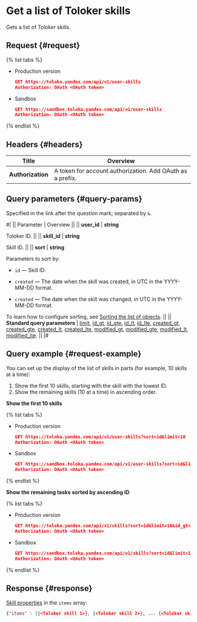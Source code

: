 # Get a list of Toloker skills

Gets a list of Toloker skills.

## Request {#request}

{% list tabs %}

- Production version

	```json
	GET https://toloka.yandex.com/api/v1/user-skills
	Authorization: OAuth <OAuth token>
	```

- Sandbox

	```json
	GET https://sandbox.toloka.yandex.com/api/v1/user-skills
	Authorization: OAuth <OAuth token>
	```

{% endlist %}

## Headers {#headers}

Title | Overview
----- | ----- 
**Authorization** | A token for account authorization. Add OAuth as a prefix.


## Query parameters {#query-params}

Specified in the link after the question mark; separated by `&`.

#|
|| Parameter | Overview ||
|| **user_id** | **string**

Toloker ID. ||
|| **skill_id** | **string**

Skill ID. ||
|| **sort** | **string**

Parameters to sort by:

- `id` — Skill ID.
    
- `created` — The date when the skill was created, in UTC in the YYYY-MM-DD format.
    
- `created` — The date when the skill was changed, in UTC in the YYYY-MM-DD format.
    

To learn how to configure sorting, see [Sorting the list of objects](sorting.md). ||
|| **Standard query parameters** | 
[limit](./standard-query-parameters.md#limit), [id_gt](./standard-query-parameters.md#id_gt), [id_gte](./standard-query-parameters.md#id_gte), [id_lt](./standard-query-parameters.md#id_lt), [id_lte](./standard-query-parameters.md#id_lte), [created_gt](./standard-query-parameters.md#created_gt), [created_gte](./standard-query-parameters.md#created_gte), [created_lt](./standard-query-parameters.md#created_lt), [created_lte](./standard-query-parameters.md#created_lte), [modified_gt](./standard-query-parameters.md#modified_gt), [modified_gte](./standard-query-parameters.md#modified_gte), [modified_lt](./standard-query-parameters.md#modified_lt), [modified_lte](./standard-query-parameters.md#modified_lte). ||
|#

## Query example {#request-example}

You can set up the display of the list of skills in parts (for example, 10 skills at a time):
1. Show the first 10 skills, starting with the skill with the lowest ID.
1. Show the remaining skills (10 at a time) in ascending order.


**Show the first 10 skills**

{% list tabs %}

- Production version

	```json
	GET https://toloka.yandex.com/api/v1/user-skills?sort=id&limit=10
	Authorization: OAuth <OAuth token>
	```

- Sandbox

	```json
	GET https://sandbox.toloka.yandex.com/api/v1/user-skills?sort=id&limit=10
	Authorization: OAuth <OAuth token>
	```

{% endlist %}

**Show the remaining tasks sorted by ascending ID**

{% list tabs %}

- Production version

	```json
	GET https://toloka.yandex.com/api/v1/skills?sort=id&limit=10&id_gt=<ID of the last skill from the previous response>
	Authorization: OAuth <OAuth token>
	```

- Sandbox

	```json
	GET https://sandbox.toloka.yandex.com/api/v1/skills?sort=id&limit=10&id_gt=<ID of the last skill from the previous response>
	Authorization: OAuth <OAuth token>
	```

{% endlist %}

## Response {#response}

[Skill properties](get-user-skill.md) in the `items` array:

```json
{"items" : [{<Toloker skill 1>}, {<Toloker skill 2>}, ... {<Toloker skill n>}], "has_more": false}
```

